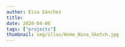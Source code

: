 ```yaml
---
author: Elsa Sánchez
title:
date: 2020-04-06
tags: ["projects"]
thumbnail: img/illus/Home_Nina_Sketch.jpg
---
```

